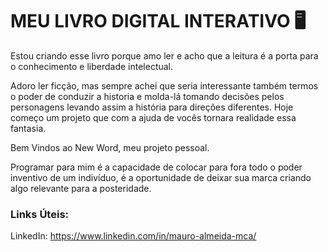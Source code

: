 # MEU LIVRO DIGITAL INTERATIVO :desktop_computer: 

Estou criando esse livro porque amo ler e acho que a leitura é a porta para o conhecimento e liberdade intelectual.

Adoro ler ficção, mas sempre achei que seria interessante também termos o poder de conduzir a historia e molda-lá tomando decisões pelos personagens levando assim a história para direções diferentes. Hoje começo um projeto que com a ajuda de vocês tornara realidade essa fantasia.



Bem Vindos ao New Word, meu projeto pessoal.



Programar para mim é a capacidade de colocar para fora todo o poder inventivo de um indivíduo, é a oportunidade de deixar sua marca criando algo relevante para a posteridade.







### Links Úteis:

LinkedIn: https://www.linkedin.com/in/mauro-almeida-mca/





